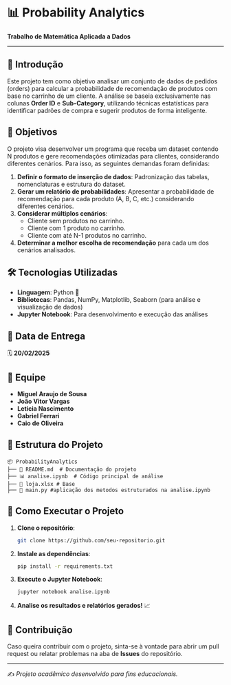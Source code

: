 # 📊 Probability Analytics

**Trabalho de Matemática Aplicada a Dados**

---

## 🔎 Introdução
Este projeto tem como objetivo analisar um conjunto de dados de pedidos (orders) para calcular a probabilidade de recomendação de produtos com base no carrinho de um cliente. A análise se baseia exclusivamente nas colunas **Order ID** e **Sub-Category**, utilizando técnicas estatísticas para identificar padrões de compra e sugerir produtos de forma inteligente.

## 🎯 Objetivos
O projeto visa desenvolver um programa que receba um dataset contendo N produtos e gere recomendações otimizadas para clientes, considerando diferentes cenários. Para isso, as seguintes demandas foram definidas:

1. **Definir o formato de inserção de dados**: Padronização das tabelas, nomenclaturas e estrutura do dataset.
2. **Gerar um relatório de probabilidades**: Apresentar a probabilidade de recomendação para cada produto (A, B, C, etc.) considerando diferentes cenários.
3. **Considerar múltiplos cenários**:
   - Cliente sem produtos no carrinho.
   - Cliente com 1 produto no carrinho.
   - Cliente com até N-1 produtos no carrinho.
4. **Determinar a melhor escolha de recomendação** para cada um dos cenários analisados.

## 🛠 Tecnologias Utilizadas
- **Linguagem**: Python 🐍
- **Bibliotecas**: Pandas, NumPy, Matplotlib, Seaborn (para análise e visualização de dados)
- **Jupyter Notebook**: Para desenvolvimento e execução das análises

## 📅 Data de Entrega
🗓 **20/02/2025**

## 👥 Equipe
- **Miguel Araujo de Sousa**
- **João Vitor Vargas**
- **Leticia Nascimento**
- **Gabriel Ferrari**
- **Caio de Oliveira**

## 📂 Estrutura do Projeto
```
📦 ProbabilityAnalytics
├── 📜 README.md  # Documentação do projeto
├── 📊 analise.ipynb  # Código principal de análise
├── 🧻 loja.xlsx # Base
├── 🐍 main.py #aplicação dos metodos estruturados na analise.ipynb
```

## 🚀 Como Executar o Projeto
1. **Clone o repositório**:
   ```bash
   git clone https://github.com/seu-repositorio.git
   ```
2. **Instale as dependências**:
   ```bash
   pip install -r requirements.txt
   ```
3. **Execute o Jupyter Notebook**:
   ```bash
   jupyter notebook analise.ipynb
   ```
4. **Analise os resultados e relatórios gerados!** 📈

## 📢 Contribuição
Caso queira contribuir com o projeto, sinta-se à vontade para abrir um pull request ou relatar problemas na aba de **Issues** do repositório.

---
✍ *Projeto acadêmico desenvolvido para fins educacionais.*

